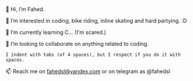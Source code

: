 👋	Hi, I’m Fahed.

👀	I’m interested in coding, bike riding, inline skating and hard partying. :D

🌱	I’m currently learning C... (I'm scared.)

💞️	I’m looking to collaborate on anything related to coding.

	I indent with tabs (of 4 spaces), but I respect if you do it with spaces.
	
📫	Reach me on fahedsl@yandex.com or on telegram as @fahedsl
